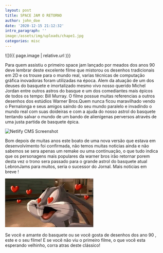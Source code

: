 ```yaml
---
layout: post
title: SPACE JAM O RETORNO
author: john_doe
date: '2020-12-15 21:12:32'
intro_paragraph: ''
image:/assets/img/uploads/chape1.jpg
categories: misc
---
```

 ![]({{ page.image | relative.url )}}

Para quem assistiu o primeiro space jam lançado por meados dos anos 90 deve lembrar deste excelente filme que mistorou os desenhos tradicionais em 2D e os trouxe para o mundo real, varias técnicas de computação gráfica inovadoras foram utilizadas na época. Alem da atuação de um dos deuses do basquete e imortalizado mesmo vivo nosso querido Michel Jordan entre outros astros do basque e um dos comediantes mais épicos de todos os tempo: Bill Murray. O filme possue muitas referencias a outros desenhos dos estúdios Warner Bros.Quem nunca ficou maravilhado vendo o Pernalonga e seus amigos saindo do seu mundo paralelo e invadindo o mundo real com suas doideiras e com a ajuda do nosso astrol do basquete tentando salvar o mundo de um bando de alienígenas perversos através de uma justa partida de basquete épica.


![Netlify CMS Screenshot](/assets/img/uploads/jordam_spacejam1.gif)



Bom depois de muitas anos este boato de uma nova versão que estava em desenvolvimento foi confirmada, não temos muitas noticias ainda e não sabemos se sera apenas um remake ou uma continuação, o que tudo indica que os personagens mais populares da warner bros irão retornar porem desta vez o trono sera passado para o grande astrol do basquete atual LebronJams para muitos, seria o sucessor do Jornal. Mais noticias em breve !


![Netlify CMS Screenshot](/assets/img/uploads/pernalonga_spacejam1.gif)


Se você e amante do basquete ou se você gosta de desenhos dos ano 90 , este e o seu filme! E se você não viu o primeiro filme, o que você esta esperando velhinho, corra atras deste clássico!

